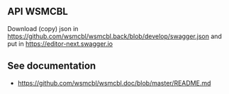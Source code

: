 ## API WSMCBL

Download (copy) json in https://github.com/wsmcbl/wsmcbl.back/blob/develop/swagger.json and put in https://editor-next.swagger.io

## See documentation

* https://github.com/wsmcbl/wsmcbl.doc/blob/master/README.md